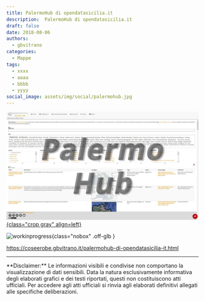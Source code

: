 ```yaml
---
title: PalermoHub di opendatasicilia.it
description:  PalermoHub di opendatasicilia.it
draft: false
date: 2018-08-06
authors:
  - gbvitrano
categories:
  - Mappe
tags:
  - xxxx
  - aaaa
  - bbbb
  - yyyy
social_image: assets/img/social/palermohub.jpg
--- 
```

<style>.md-typeset code { background-color: #fff0;} 
</style>
[![PalermoHub](palermohub.jpg "PalermoHub di opendatasicilia.it" ){class="crop gray" align=left}](index.md) 

![workinprogress](https://coseerobe.it/assets/img/workinprogress.jpg "Work in progress"){class="nobox" .off-glb }
<!-- more -->

https://coseerobe.gbvitrano.it/palermohub-di-opendatasicilia-it.html

<hr>
**Disclaimer:** Le informazioni visibili e condivise non comportano la visualizzazione di dati sensibili. Data la natura esclusivamente informativa degli elaborati grafici e dei testi riportati, questi non costituiscono atti ufficiali. Per accedere agli atti ufficiali si rinvia agli elaborati definitivi allegati alle specifiche deliberazioni.